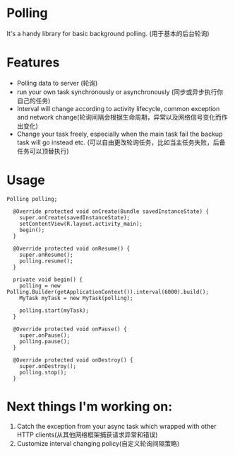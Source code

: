 # Polling
It's a handy library for basic background polling.
(用于基本的后台轮询)


# Features

* Polling data to server (轮询)
* run your own task synchronously or asynchronously (同步或异步执行你自己的任务)
* Interval will change according to activity lifecycle, common exception and network change(轮询间隔会根据生命周期，异常以及网络信号变化而作出变化)
* Change your task freely, especially when the main task fail the backup task will go instead etc. (可以自由更改轮询任务，比如当主任务失败，后备任务可以顶替执行)

# Usage

```
Polling polling;

  @Override protected void onCreate(Bundle savedInstanceState) {
    super.onCreate(savedInstanceState);
    setContentView(R.layout.activity_main);
    begin();
  }

  @Override protected void onResume() {
    super.onResume();
    polling.resume();
  }

  private void begin() {
    polling = new Polling.Builder(getApplicationContext()).interval(6000).build();
    MyTask myTask = new MyTask(polling);

    polling.start(myTask);
  }

  @Override protected void onPause() {
    super.onPause();
    polling.pause();
  }

  @Override protected void onDestroy() {
    super.onDestroy();
    polling.stop();
  }
```

# Next things I'm working on:
1. Catch the exception from your async task which wrapped with other HTTP clients(从其他网络框架捕获请求异常和错误)
2. Customize interval changing policy(自定义轮询间隔策略)



